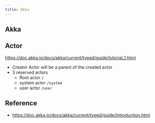 ```yaml
---
title: Akka
---
```


## Akka


## Actor
https://doc.akka.io/docs/akka/current/typed/guide/tutorial_1.html

- Creator Actor will be a parent of the created actor
- 3 reserved actors
    - Root actor `/`
    - system actor `/system`
    - user actor `/user`


## Reference
- https://doc.akka.io/docs/akka/current/typed/guide/introduction.html
